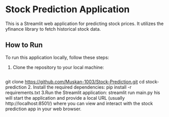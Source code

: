 # Stock Prediction Application

This is a Streamlit web application for predicting stock prices. It utilizes the yfinance library to fetch historical stock data.

## How to Run

To run this application locally, follow these steps:

1. Clone the repository to your local machine:
   ```bash
git clone https://github.com/Muskan-1003/Stock-Prediction.git
cd stock-prediction
2. Install the required dependencies:
pip install -r requirements.txt
3.Run the Streamlit application:
streamlit run main.py
his will start the application and provide a local
URL (usually http://localhost:8501/) where you can view and interact with the stock prediction app in your web browser.
